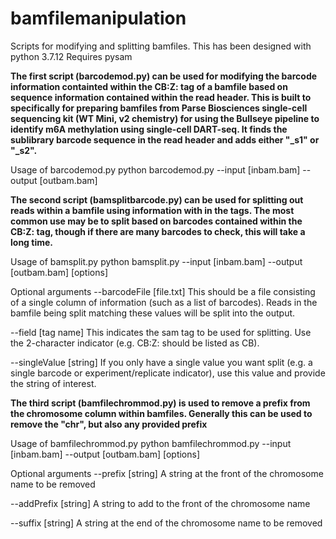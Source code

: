 # bamfilemanipulation
Scripts for modifying and splitting bamfiles.
This has been designed with python 3.7.12
Requires pysam

**The first script (barcodemod.py) can be used for modifying the barcode information containted within the CB:Z: tag of a bamfile based on sequence information contained within the read header. This is built to specifically for preparing bamfiles from Parse Biosciences single-cell sequencing kit (WT Mini, v2 chemistry) for using the Bullseye pipeline to identify m6A methylation using single-cell DART-seq. It finds the sublibrary barcode sequence in the read header and adds either "_s1" or "_s2".**

Usage of barcodemod.py
python barcodemod.py --input [inbam.bam] --output [outbam.bam]


**The second script (bamsplitbarcode.py) can be used for splitting out reads within a bamfile using information with in the tags. The most common use may be to split based on barcodes contained within the CB:Z: tag, though if there are many barcodes to check, this will take a long time.**

Usage of bamsplit.py
python bamsplit.py --input [inbam.bam] --output [outbam.bam] [options]

Optional arguments
--barcodeFile [file.txt]
This should be a file consisting of a single column of information (such as a list of barcodes). Reads in the bamfile being split matching these values will be split into the output.

--field [tag name]
This indicates the sam tag to be used for splitting. Use the 2-character indicator (e.g. CB:Z: should be listed as CB).

--singleValue [string]
If you only have a single value you want split (e.g. a single barcode or experiment/replicate indicator), use this value and provide the string of interest.

**The third script (bamfilechrommod.py) is used to remove a prefix from the chromosome column within bamfiles. Generally this can be used to remove the "chr", but also any provided prefix**

Usage of bamfilechrommod.py
python bamfilechrommod.py --input [inbam.bam] --output [outbam.bam] [options]

Optional arguments
--prefix [string] A string at the front of the chromosome name to be removed

--addPrefix [string] A string to add to the front of the chromosome name

--suffix [string] A string at the end of the chromosome name to be removed
